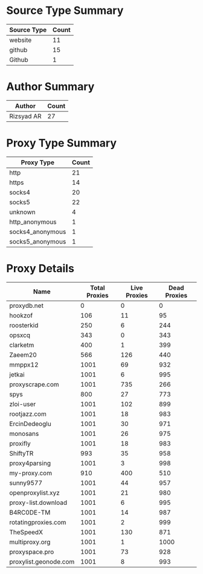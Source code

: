# Source Type Summary

| Source Type | Count |
|-------------|-------|
| website | 11 |
| github | 15 |
| Github | 1 |


# Author Summary

| Author | Count |
|--------|-------|
| Rizsyad AR | 27 |


# Proxy Type Summary

| Proxy Type | Count |
|------------|-------|
| http | 21 |
| https | 14 |
| socks4 | 20 |
| socks5 | 22 |
| unknown | 4 |
| http_anonymous | 1 |
| socks4_anonymous | 1 |
| socks5_anonymous | 1 |


# Proxy Details

| Name | Total Proxies | Live Proxies | Dead Proxies |
|------|---------------|--------------|---------------|
| proxydb.net | 0 | 0 | 0 |
| hookzof | 106 | 11 | 95 |
| roosterkid | 250 | 6 | 244 |
| opsxcq | 343 | 0 | 343 |
| clarketm | 400 | 1 | 399 |
| Zaeem20 | 566 | 126 | 440 |
| mmppx12 | 1001 | 69 | 932 |
| jetkai | 1001 | 6 | 995 |
| proxyscrape.com | 1001 | 735 | 266 |
| spys | 800 | 27 | 773 |
| zloi-user | 1001 | 102 | 899 |
| rootjazz.com | 1001 | 18 | 983 |
| ErcinDedeoglu | 1001 | 30 | 971 |
| monosans | 1001 | 26 | 975 |
| proxifly | 1001 | 18 | 983 |
| ShiftyTR | 993 | 35 | 958 |
| proxy4parsing | 1001 | 3 | 998 |
| my-proxy.com | 910 | 400 | 510 |
| sunny9577 | 1001 | 44 | 957 |
| openproxylist.xyz | 1001 | 21 | 980 |
| proxy-list.download | 1001 | 6 | 995 |
| B4RC0DE-TM | 1001 | 14 | 987 |
| rotatingproxies.com | 1001 | 2 | 999 |
| TheSpeedX | 1001 | 130 | 871 |
| multiproxy.org | 1001 | 1 | 1000 |
| proxyspace.pro | 1001 | 73 | 928 |
| proxylist.geonode.com | 1001 | 8 | 993 |
